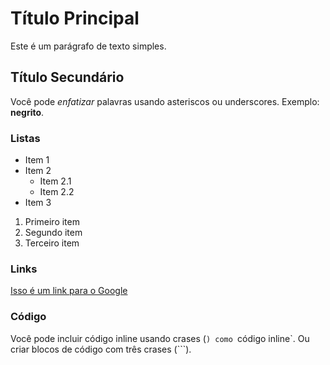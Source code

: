 # Título Principal

Este é um parágrafo de texto simples.

## Título Secundário

Você pode *enfatizar* palavras usando asteriscos ou underscores. Exemplo: **negrito**.

### Listas

- Item 1
- Item 2
  - Item 2.1
  - Item 2.2
- Item 3

1. Primeiro item
2. Segundo item
3. Terceiro item

### Links

[Isso é um link para o Google](https://www.google.com/)

### Código

Você pode incluir código inline usando crases (`) como `código inline`. Ou criar blocos de código com três crases (```).

